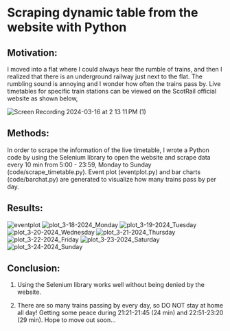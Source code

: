 # Scraping dynamic table from the website with Python
## Motivation: 

I moved into a flat where I could always hear the rumble of trains, and then I realized that there is an underground railway just next to the flat. The rumbling sound is annoying and I wonder how often the trains pass by. Live timetables for specific train stations can be viewed on the ScotRail official website as shown below,

![Screen Recording 2024-03-16 at 2 13 11 PM (1)](https://github.com/QiaosiLi/scrape_dynamic_table_from_website_with_python/assets/140426435/2d017c07-2971-49c4-98ed-81dc976f0dd9)

## Methods:
In order to scrape the information of the live timetable, I wrote a Python code by using the Selenium library to open the website and scrape data every 10 min from 5:00 - 23:59, Monday to Sunday (code/scrape_timetable.py). Event plot (eventplot.py) and bar charts (code/barchat.py) are generated to visualize how many trains pass by per day.

## Results:
![eventplot](https://github.com/QiaosiLi/scrape_dynamic_table_from_website_with_python/assets/140426435/1e188c48-d620-4c3a-bdc8-2d3d301dc9b8)
![plot_3-18-2024_Monday](https://github.com/QiaosiLi/scrape_dynamic_table_from_website_with_python/assets/140426435/6670d884-41ce-4e62-8bd3-e0a5518e4ecd)
![plot_3-19-2024_Tuesday](https://github.com/QiaosiLi/scrape_dynamic_table_from_website_with_python/assets/140426435/73bead03-0336-4882-af30-7cc110570446)
![plot_3-20-2024_Wednesday](https://github.com/QiaosiLi/scrape_dynamic_table_from_website_with_python/assets/140426435/aaf654bf-ac17-4eae-a665-2855745ea809)
![plot_3-21-2024_Thursday](https://github.com/QiaosiLi/scrape_dynamic_table_from_website_with_python/assets/140426435/7081c619-f28a-4dab-b096-f322840d0c95)
![plot_3-22-2024_Friday](https://github.com/QiaosiLi/scrape_dynamic_table_from_website_with_python/assets/140426435/48e0b94a-0a42-4b2c-989f-86bb0ef8eac8)
![plot_3-23-2024_Saturday](https://github.com/QiaosiLi/scrape_dynamic_table_from_website_with_python/assets/140426435/3b863e53-f51e-419b-8c7d-51c63e5df56f)
![plot_3-24-2024_Sunday](https://github.com/QiaosiLi/scrape_dynamic_table_from_website_with_python/assets/140426435/264ed4fb-633c-4f11-a657-7c5fe217cab3)

## Conclusion:
1. Using the Selenium library works well without being denied by the website.

2. There are so many trains passing by every day, so DO NOT stay at home all day! Getting some peace during 21:21-21:45 (24 min) and 22:51-23:20 (29 min). Hope to move out soon...

